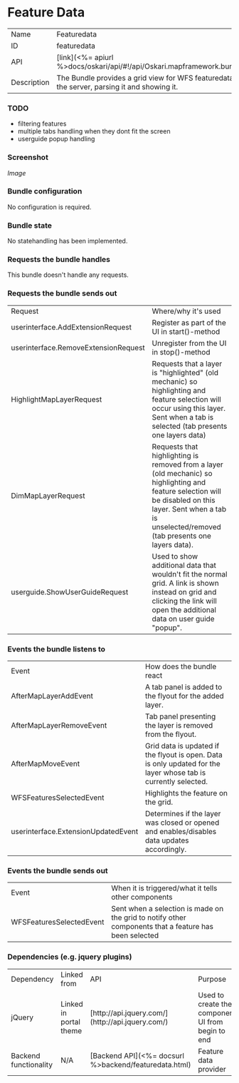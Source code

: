 # Feature Data

<table>
<tbody><tr><td> Name </td><td> Featuredata
</td></tr><tr><td> ID </td><td> featuredata
</td></tr><tr><td> API </td><td> [link](<%= apiurl %>docs/oskari/api/#!/api/Oskari.mapframework.bundle.featuredata.FeatureDataBundleInstance)
</td></tr><tr><td> Description </td><td> The Bundle provides a grid view for WFS featuredata. It is responsible to getting the data from the server, parsing it and showing it.
</td></tr></tbody></table>

### TODO

- filtering features
- multiple tabs handling when they dont fit the screen
- userguide popup handling

### Screenshot

*Image*

### Bundle configuration

No configuration is required.

### Bundle state

No statehandling has been implemented.

### Requests the bundle handles

This bundle doesn't handle any requests.

### Requests the bundle sends out

<table>
<tbody><tr><td> Request </td><td> Where/why it's used
</td></tr><tr><td> userinterface.AddExtensionRequest </td><td> Register as part of the UI in start()-method
</td></tr><tr><td> userinterface.RemoveExtensionRequest </td><td> Unregister from the UI in stop()-method
</td></tr><tr><td> HighlightMapLayerRequest </td><td> Requests that a layer is "highlighted" (old mechanic) so highlighting and feature selection will occur using this layer. Sent when a tab is selected (tab presents one layers data)
</td></tr><tr><td> DimMapLayerRequest </td><td> Requests that highlighting is removed from a layer (old mechanic) so highlighting and feature selection will be disabled on this layer. Sent when a tab is unselected/removed (tab presents one layers data).
</td></tr><tr><td> userguide.ShowUserGuideRequest </td><td> Used to show additional data that wouldn't fit the normal grid. A link is shown instead on grid and clicking the link will open the additional data on user guide "popup".
</td></tr></tbody></table>

### Events the bundle listens to

<table>
<tbody><tr><td> Event </td><td> How does the bundle react
</td></tr><tr><td> AfterMapLayerAddEvent </td><td> A tab panel is added to the flyout for the added layer.
</td></tr><tr><td> AfterMapLayerRemoveEvent </td><td> Tab panel presenting the layer is removed from the flyout.
</td></tr><tr><td> AfterMapMoveEvent </td><td> Grid data is updated if the flyout is open. Data is only updated for the layer whose tab is currently selected.
</td></tr><tr><td> WFSFeaturesSelectedEvent </td><td> Highlights the feature on the grid.
</td></tr><tr><td> userinterface.ExtensionUpdatedEvent </td><td> Determines if the layer was closed or opened and enables/disables data updates accordingly.
</td></tr></tbody></table>

### Events the bundle sends out

<table>
<tbody><tr><td> Event </td><td> When it is triggered/what it tells other components
</td></tr><tr><td> WFSFeaturesSelectedEvent </td><td> Sent when a selection is made on the grid to notify other components that a feature has been selected
</td></tr></tbody></table>

### Dependencies (e.g. jquery plugins)

<table>
<tbody><tr><td> Dependency </td><td> Linked from </td><td> API </td><td> Purpose
</td></tr><tr><td> jQuery </td><td> Linked in portal theme </td><td>
[http://api.jquery.com/](http://api.jquery.com/) </td><td> Used to create the component UI from begin to end
</td></tr><tr><td> Backend functionality </td><td> N/A </td><td>
[Backend API](<%= docsurl %>backend/featuredata.html)</td><td> Feature data provider
</td></tr></tbody></table>
